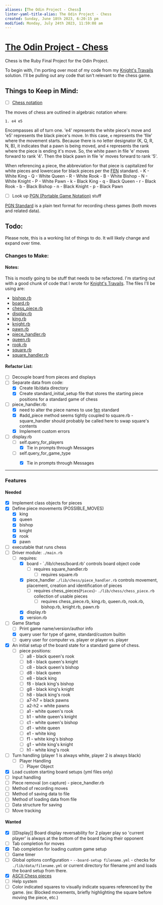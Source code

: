 ```yaml
---
aliases: [The Odin Project - Chess]
linter-yaml-title-alias: The Odin Project - Chess
created: Sunday, June 18th 2023, 6:20:15 pm
modified: Monday, July 24th 2023, 11:59:08 am
---
```

# [The Odin Project - Chess](https://www.theodinproject.com/lessons/ruby-ruby-final-project)

Chess is the Ruby Final Project for the Odin Project.

To begin with, I'm porting over most of my code from my [Knight's Travails](https://github.com/taladan/TOP-ruby-kt) solution.  I'll be pulling out any code that isn't relevant to the chess game.  

## Things to Keep in Mind:

- [ ] [Chess notation](https://www.dummies.com/article/home-auto-hobbies/games/board-games/chess/understanding-chess-notation-192295/)

The moves of chess are outlined in algebraic notation where:

`1. e4 e5`

Encompasses all of turn one.  'e4' represents the white piece's move and 'e5' represents the black piece's move.  In this case, `e` represents the 'file' where the movement starts.  Because there is no letter designator (K, Q, R, N, B), it indicates that a pawn is being moved, and `4` represents the rank where the piece is ending it's move.  So, the white pawn in file 'e' moves forward to rank '4'.  Then the black pawn in file 'e' moves forward to rank '5'.

When referencing a piece, the abbreviation for that piece is capitalized for white pieces and lowercase for black pieces per the [FEN](https://www.chess.com/terms/fen-chess) standard.
    - K - White King
    - Q - White Queen
    - R - White Rook
    - B - White Bishop
    - N - White Knight
    - P - White Pawn
    - k - Black King
    - q - Black Queen
    - r - Black Rook
    - b - Black Bishop
    - n - Black Knight
    - p - Black Pawn
    
- [ ] Look up [PGN (Portable Game Notation)](https://en.wikipedia.org/wiki/Portable_Game_Notation) stuff

[PGN Standard](https://ia902908.us.archive.org/26/items/pgn-standard-1994-03-12/PGN_standard_1994-03-12.txt) is a plain text format for recording chess games (both moves and related data).

## Todo:
Please note, this is a working list of things to do.  It will likely change and expand over time.

### Changes to Make:

#### Notes:
This is mostly going to be stuff that needs to be refactored.  I'm starting out with a good chunk of code that I wrote for [Knight's Travails](https://github.com/taladan/TOP-ruby-kt).  The files I'll be using are:

- [bishop.rb](https://github.com/taladan/TOP-ruby-kt/blob/main/lib/bishop.rb)
- [board.rb](https://github.com/taladan/TOP-ruby-kt/blob/main/lib/board.rb)
- [chess_piece.rb](https://github.com/taladan/TOP-ruby-kt/blob/main/lib/chess_piece.rb)
- [display.rb](https://github.com/taladan/TOP-ruby-kt/blob/main/lib/display.rb)
- [king.rb](https://github.com/taladan/TOP-ruby-kt/blob/main/lib/king.rb)
- [knight.rb](https://github.com/taladan/TOP-ruby-kt/blob/main/lib/knight.rb)
- [pawn.rb](https://github.com/taladan/TOP-ruby-kt/blob/main/lib/pawn.rb)
- [piece_handler.rb](https://github.com/taladan/TOP-ruby-kt/blob/main/lib/piece_handler.rb)
- [queen.rb](https://github.com/taladan/TOP-ruby-kt/blob/main/lib/queen.rb)
- [rook.rb](https://github.com/taladan/TOP-ruby-kt/blob/main/lib/rook.rb)
- [square.rb](https://github.com/taladan/TOP-ruby-kt/blob/main/lib/square.rb)
- [square_handler.rb](https://github.com/taladan/TOP-ruby-kt/blob/main/lib/square_handler.rb)


#### Refactor List:
- [ ] Decouple board from pieces and displays
- [ ] Separate data from code:
	- [x] Create lib/data directory
	- [x] Create standard_initial_setup file that stores the starting piece positions for a standard game of chess
- [ ] piece_handler.rb:  
	- [x] need to alter the piece names to use [fen](https://www.chess.com/terms/fen-chess) standard
	- [x] \#add_piece method seems tightly coupled to square.rb - square_handler should probably be called here to swap square's contents
	- [x] Implement custom errors
- [ ] display.rb
	- [ ] self.query_for_players
		- [x] Tie in prompts through Messages
	- [ ] self.query_for_game_type
		- [x] Tie in prompts through Messages

 
---

### Features

#### Needed
- [x] Implement class objects for pieces
- [x] Define piece movements (POSSIBLE_MOVES)
	- [x] king
	- [x] queen
	- [x] bishop
	- [x] knight
	- [x] rook
	- [x] pawn
- [ ] executable that runs chess
- [ ] Driver module: `./main.rb`
	- [ ] requires:
		- [x] board - `./lib/chess/board.rb' controls board object code
			- [ ] requires square_handler.rb
				- [ ] requires square.rb
		- [x] piece_handler  `./lib/chess/piece_handler.rb` controls movement, placement, creation and identification of pieces
			- [ ] requires chess_pieces(`Pieces`)- `./lib/chess/chess_piece.rb` collection of usable pieces
				- [ ] requires chess_piece.rb, king.rb, queen.rb, rook.rb, bishop.rb, knight.rb, pawn.rb
		- [x] display.rb
		- [x] version.rb
- [ ] Game Startup
	- [ ] Print game name/version/author info
	- [x] query user for type of game, standard/custom builtin
	- [ ] query user for computer vs. player or player vs. player
- [x] An initial setup of the board state for a standard game of chess.
	- [ ] piece positions:
		- [ ] a8 - black queen's rook
		- [ ] b8 - black queen's knight
		- [ ] c8 - black queen's bishop
		- [ ] d8 - black queen
		- [ ] e8 - black king
		- [ ] f8 - black king's bishop
		- [ ] g8 - black king's knight
		- [ ] h8 - black king's rook
		- [ ] a7-h7 = black pawns
		- [ ] a2-h2 = white pawns
		- [ ] a1 - white queen's rook
		- [ ] b1 - white queen's knight
		- [ ] c1 - white queen's bishop
		- [ ] d1 - white queen
		- [ ] e1 - white king
		- [ ] f1 - white king's bishop
		- [ ] g1 - white king's knight
		- [ ] h1 - white king's rook
- [ ] Turn handling (player 1 is always white, player 2 is always black)
	- [ ] Player Handling
		- [ ] Player Object
- [x] Load custom starting board setups (yml files only)
- [ ] Input handling
- [ ] Piece removal (on capture) - piece_handler.rb
- [ ] Method of recording moves
- [ ] Method of saving data to file
- [ ] Method of loading data from file
- [ ] Data structure for saving
- [ ] Move tracking

#### Wanted

- [x] [[Display]] Board display reversability for 2 player play so 'current player' is always at the bottom of the board facing their opponent
- [ ] Tab completion for moves
- [x] Tab completion for loading custom game setup
- [ ] Game timer
- [ ] Global options configuration - `--board-setup filename.yml` - checks for `./lib/data/filename.yml` or current directory for filename.yml and loads the board setup from there.
- [x] [ASCII Chess pieces](https://en.wikipedia.org/wiki/Chess_symbols_in_Unicode)
- [ ] Help system
- [ ] Color indicated squares to visually indicate squares referenced by the game. (ex: Blocked movements, briefly highlighting the square before moving the piece, etc.)

